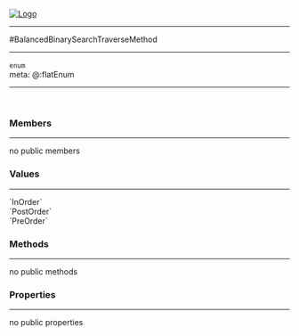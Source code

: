 
[![Logo](../../../images/logo.png)](../../../api/index.html)

---



#BalancedBinarySearchTraverseMethod



---

`enum`
<span class="meta">
<br/>meta: @:flatEnum
</span>


---

&nbsp;
&nbsp;

<h3>Members</h3> <hr/>no public members<h3>Values</h3> <hr/><span class="member signature apipage">`InOrder`<br/> </span>
        <span class="small_desc_flat"></span><span class="member signature apipage">`PostOrder`<br/> </span>
        <span class="small_desc_flat"></span><span class="member signature apipage">`PreOrder`<br/> </span>
        <span class="small_desc_flat"></span>

<h3>Methods</h3> <hr/>no public methods

<h3>Properties</h3> <hr/>no public properties

&nbsp;
&nbsp;
&nbsp;